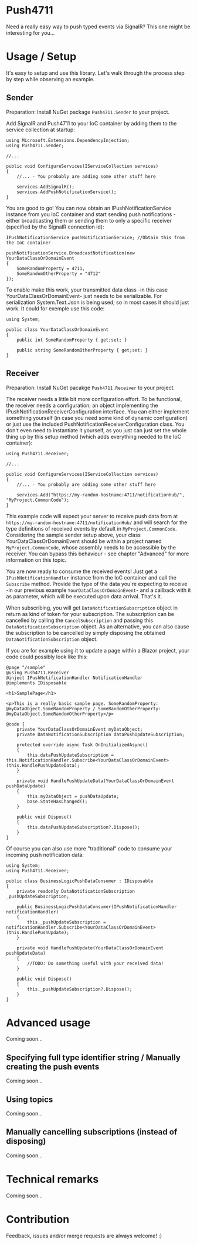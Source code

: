 # Push4711
Need a really easy way to push typed events via SignalR? This one might be interesting for you...

# Usage / Setup
It's easy to setup and use this library. Let's walk through the process step by step while observing an example.

## Sender
Preparation: Install NuGet package `Push4711.Sender` to your project. 

Add SignalR and Push4711 to your IoC container by adding them to the service collection at startup:

    using Microsoft.Extensions.DependencyInjection;
    using Push4711.Sender;

    //...

    public void ConfigureServices(IServiceCollection services)
    {
        //... - You probably are adding some other stuff here

        services.AddSignalR();
        services.AddPushNotificationService();
    }

You are good to go! You can now obtain an IPushNotificationService instance from you IoC container and start sending push notifications - either broadcasting them or sending them to only a specific receiver (specified by the SignalR connection id):

    IPushNotificationService pushNotificationService; //Obtain this from the IoC container

    pushNotificationService.BroadcastNotification(new YourDataClassOrDomainEvent 
    { 
        SomeRandomProperty = 4711, 
        SomeRandomOtherProperty = "4712"
    });

To enable make this work, your transmitted data class -in this case YourDataClassOrDomainEvent- just needs to be serializable. For serialization System.Text.Json is being used; so in most cases it should just work. It could for exemple use this code:

    using System;

    public class YourDataClassOrDomainEvent
    {
        public int SomeRandomProperty { get;set; }

        public string SomeRandomOtherProperty { get;set; }
    }

## Receiver
Preparation: Install NuGet pacakge `Push4711.Receiver` to your project.

The receiver needs a little bit more configuration effort. To be functional, the receiver needs a configuration; an object implementing the IPushNotificationReceiverConfiguration interface. You can either implement something yourself (in case you need some kind of dynamic configuration) or just use the included PushNotificationReceiverConfiguration class. You don't even need to instantiate it yourself, as you just can just set the whole thing up by this setup method (which adds everything needed to the IoC container):

    using Push4711.Receiver;

    //...

    public void ConfigureServices(IServiceCollection services)
    {
        //... - You probably are adding some other stuff here

        services.Add("https://my-random-hostname:4711/notificationHub/", "MyProject.CommonCode");
    }

This example code will expect your server to receive push data from at `https://my-random-hostname:4711/notificationHub/` and will search for the type definitions of received events by default in `MyProject.CommonCode`. Considering the sample sender setup above, your class YourDataClassOrDomainEvent should be within a project named `MyProject.CommonCode`, whose assembly needs to be accessible by the receiver. You can bypass this behaviour - see chapter "Advanced" for more information on this topic.

You are now ready to consume the received events! Just get a `IPushNotificationHandler` instance from the IoC container and call the `Subscribe` method. Provide the type of the data you're expecting to receive -in our previous example `YourDataClassOrDomainEvent`- and a callback with it as parameter, which will be executed upon data arrival. That's it. 

When subscribing, you will get `DataNotificationSubscription` object in return as kind of token for your subscription. The subscription can be cancelled by calling the `CancelSubscription` and passing this `DataNotificationSubscription` object. As an alternative, you can also cause the subscription to be cancelled by simply disposing the obtained `DataNotificationSubscription` object.

If you are for example using it to update a page within a Blazor project, your code could possibly look like this:

    @page "/sample"
    @using Push4711.Receiver
    @inject IPushNotificationHandler NotificationHandler
    @implements IDisposable

    <h1>SamplePage</h1>

    <p>This is a really basic sample page. SomeRandomProperty: @myDataObject.SomeRandomProperty / SomeRandomOtherProperty: @myDataObject.SomeRandomOtherProperty</p>

    @code {
        private YourDataClassOrDomainEvent myDataObject;
        private DataNotificationSubscription dataPushUpdateSubscription;

        protected override async Task OnInitializedAsync()
        {
            this.dataPushUpdateSubscription = this.NotificationHandler.Subscribe<YourDataClassOrDomainEvent>(this.HandlePushUpdateData);
        }

        private void HandlePushUpdateData(YourDataClassOrDomainEvent pushDataUpdate)
        {
            this.myDataObject = pushDataUpdate;
            base.StateHasChanged();
        }

        public void Dispose()
        {
            this.dataPushUpdateSubscription?.Dispose();
        }
    }

Of course you can also use more "traditional" code to consume your incoming push notification data:

    using System;
    using Push4711.Receiver;

    public class BusinessLogicPushDataConsumer : IDisposable
    {
        private readonly DataNotificationSubscription _pushUpdateSubscription;

        public BusinessLogicPushDataConsumer(IPushNotificationHandler notificationHandler)
        {
            this._pushUpdateSubscription = notificationHandler.Subscribe<YourDataClassOrDomainEvent>(this.HandlePushUpdate);
        }

        private void HandlePushUpdate(YourDataClassOrDomainEvent pushUpdateData)
        {
            //TODO: Do something useful with your received data!
        }

        public void Dispose()
        {
            this._pushUpdateSubscription?.Dispose();
        }
    }


# Advanced usage
Coming soon...

## Specifying full type identifier string / Manually creating the push events
Coming soon...

## Using topics
Coming soon...

## Manually cancelling subscriptions (instead of disposing)
Coming soon...

# Technical remarks
Coming soon...

# Contribution
Feedback, issues and/or merge requests are always welcome! :)